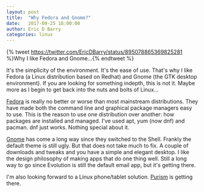 ```yaml
---
layout: post
title:  "Why Fedora and Gnome?"
date:   2017-09-25 18:00:00
author: Eric D Barry
categories: linux
---
```


{% tweet https://twitter.com/EricDBarry/status/895078865369825281 %}Why I like Fedora and Gnome...{% endtweet %}

It's the simplicity of the environment. It's the ease of use. That's why I like Fedora (a Linux distribution based on Redhat) and Gnome (the GTK desktop environment). If you are looking for something indepth, this is not it. Maybe more as I begin to get back into the nuts and bolts of Linux...

[Fedora](https://getfedora.org/) is really no better or worse than most mainstream distributions. They have made both the command line and graphical package managers easy to use. This is the reason to use one distribution over another: how packages are installed and managed. I've used apt, yum (now dnf) and pacman. dnf just works. Nothing special about it.

[Gnome](https://www.gnome.org/) has come a long way since they switched to the Shell. Frankly the default theme is still ugly. But that does not take much to fix. A couple of downloads and tweaks and you have a simple and elegant desktop. I like the design philosophy of making apps that do one thing well. Still a long way to go since Evolution is still the default email app, but it's getting there.

I'm also looking forward to a Linux phone/tablet solution. [Purism](https://puri.sm/) is getting there. 
